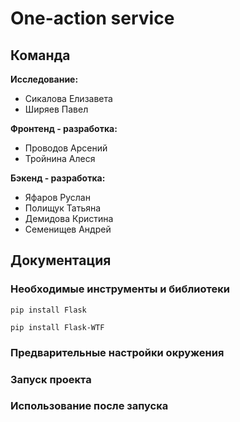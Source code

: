 # One-action service
<h2>Команда</h2>
<p><b>Исследование:</b>
  <ul> 
    <li>Сикалова Елизавета</li> 
    <li>Ширяев Павел</li>
  </ul>
</p>
<p><b>Фронтенд - разработка:</b>
<ul> 
    <li>Проводов Арсений</li> 
    <li>Тройнина Алеся</li>
  </ul>
</p>
<p><b>Бэкенд - разработка:</b>
<ul> 
    <li>Яфаров Руслан</li> 
    <li>Полищук Татьяна</li>
    <li>Демидова Кристина</li>
    <li>Семенищев Андрей</li>
  </ul>
</p>
<h2>Документация</h2>
<h3>Необходимые инструменты и библиотеки</h3>
<p><code>pip install Flask</code></p>
<p><code>pip install Flask-WTF</code></p>
<h3>Предварительные настройки окружения</h3>
<h3>Запуск проекта</h3>
<h3>Использование после запуска</h3>

